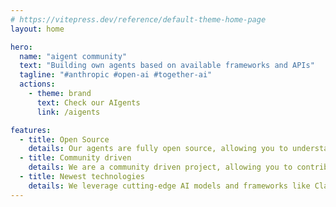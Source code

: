 ```yaml
---
# https://vitepress.dev/reference/default-theme-home-page
layout: home

hero:
  name: "aigent community"
  text: "Building own agents based on available frameworks and APIs"
  tagline: "#anthropic #open-ai #together-ai"
  actions:
    - theme: brand
      text: Check our AIgents
      link: /aigents

features:
  - title: Open Source
    details: Our agents are fully open source, allowing you to understand and modify their behavior. You can inspect every interaction, customize responses, and contribute improvements back to the community.
  - title: Community driven
    details: We are a community driven project, allowing you to contribute to the development of the agents. You can inspect every interaction, customize responses, and contribute improvements back to the community.
  - title: Newest technologies
    details: We leverage cutting-edge AI models and frameworks like Claude, GPT-4, and Together AI to create powerful, customizable agents that stay at the forefront of AI capabilities.
---
```


